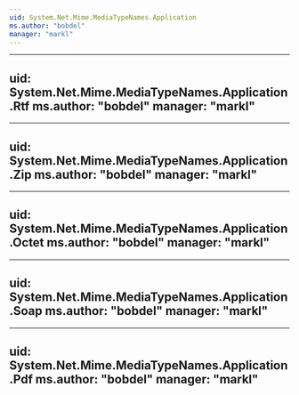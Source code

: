 ```yaml
---
uid: System.Net.Mime.MediaTypeNames.Application
ms.author: "bobdel"
manager: "markl"
---
```


---
uid: System.Net.Mime.MediaTypeNames.Application.Rtf
ms.author: "bobdel"
manager: "markl"
---

---
uid: System.Net.Mime.MediaTypeNames.Application.Zip
ms.author: "bobdel"
manager: "markl"
---

---
uid: System.Net.Mime.MediaTypeNames.Application.Octet
ms.author: "bobdel"
manager: "markl"
---

---
uid: System.Net.Mime.MediaTypeNames.Application.Soap
ms.author: "bobdel"
manager: "markl"
---

---
uid: System.Net.Mime.MediaTypeNames.Application.Pdf
ms.author: "bobdel"
manager: "markl"
---
